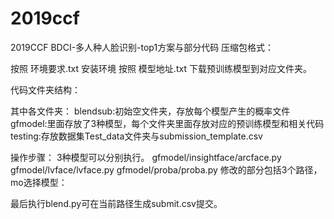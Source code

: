 # 2019ccf
2019CCF BDCI-多人种人脸识别-top1方案与部分代码
压缩包格式：


按照 环境要求.txt 安装环境
按照 模型地址.txt 下载预训练模型到对应文件夹。

代码文件夹结构：
 
其中各文件夹：
blendsub:初始空文件夹，存放每个模型产生的概率文件
gfmodel:里面存放了3种模型，每个文件夹里面存放对应的预训练模型和相关代码
testing:存放数据集Test_data文件夹与submission_template.csv

操作步骤：
3种模型可以分别执行。
gfmodel/insightface/arcface.py
gfmodel/lvface/lvface.py
gfmodel/proba/proba.py
修改的部分包括3个路径，mo选择模型：
 
最后执行blend.py可在当前路径生成submit.csv提交。
